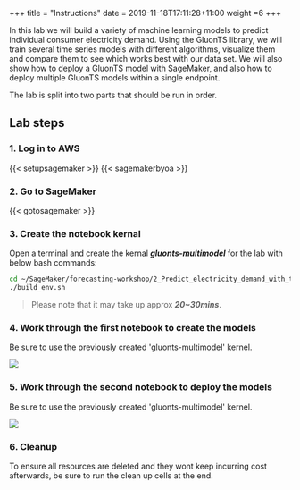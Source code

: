 +++
title = "Instructions"
date = 2019-11-18T17:11:28+11:00
weight =6
+++

In this lab we will build a variety of machine learning models to predict individual consumer electricity demand. 
Using the GluonTS library, we will train several time series models with different algorithms, 
visualize them and  compare them to see which works best with our data set. 
We will also show how to deploy a GluonTS model with SageMaker, and also how to deploy multiple GluonTS models within a single endpoint.

The lab is split into two parts that should be run in order.


## Lab steps

### 1. Log in to AWS
{{< setupsagemaker >}}
{{< sagemakerbyoa >}}


### 2. Go to SageMaker

{{< gotosagemaker >}}


### 3. Create the notebook kernal
Open a terminal and create the kernal ***gluonts-multimodel*** for the lab with below bash commands:

```bash
cd ~/SageMaker/forecasting-workshop/2_Predict_electricity_demand_with_the_GluonTS_and_SageMaker_custom_containers/ 
./build_env.sh
```
> Please note that it may take up approx ***20~30mins***.


### 4. Work through the first notebook to create the models
Be sure to use the previously created 'gluonts-multimodel' kernel.

![](/images/module-forecasting/lab2_notebook_01_predict_electricity_demand_with_the_gluonts_library.png)


### 5. Work through the second notebook to deploy the models
Be sure to use the previously created 'gluonts-multimodel' kernel.

![](/images/module-forecasting/lab2_notebook_02_deploy_gluonts_forecast_models_as_multi_model_endpoints.png)


### 6. Cleanup
To ensure all resources are deleted and they wont keep incurring cost afterwards, be sure to run the clean up cells at the end.